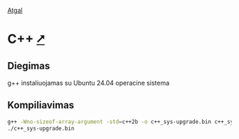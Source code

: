 [Atgal](./readme.md)

# C++ [&#x2B67;](https://cplusplus.com/doc/tutorial/)

## Diegimas

g++ instaliuojamas su Ubuntu 24.04 operacine sistema

## Kompiliavimas

```bash
g++ -Wno-sizeof-array-argument -std=c++2b -o c++_sys-upgrade.bin c++_sys-upgrade.cpp
./c++_sys-upgrade.bin
```
